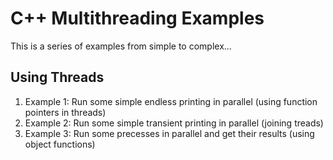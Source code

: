 # C++ Multithreading Examples

This is a series of examples from simple to complex...

## Using Threads

1. Example 1: Run some simple endless printing in parallel (using function pointers in threads)
2. Example 2: Run some simple transient printing in parallel (joining treads)
3. Example 3: Run some precesses in parallel and get their results (using object functions)